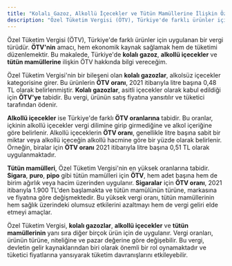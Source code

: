 ```yaml
---
title: "Kolalı Gazoz, Alkollü İçecekler ve Tütün Mamüllerine İlişkin Özel Tüketim Vergisi Nedir?"
description: "Özel Tüketim Vergisi (ÖTV), Türkiye'de farklı ürünler için uygulanan bir vergi türüdür"
---
```


Özel Tüketim Vergisi (ÖTV), Türkiye'de farklı ürünler için uygulanan bir vergi türüdür. **ÖTV'nin** amacı, hem ekonomik kaynak sağlamak hem de tüketimi düzenlemektir. Bu makalede, Türkiye'de **kolalı gazoz**, **alkollü içecekler** ve **tütün mamüllerine** ilişkin ÖTV hakkında bilgi vereceğim.

Özel Tüketim Vergisi'nin bir bileşeni olan **kolalı gazozlar**, alkolsüz içecekler kategorisine girer. Bu ürünlerin **ÖTV oranı**, 2021 itibarıyla litre başına 0,48 TL olarak belirlenmiştir. **Kolalı gazozlar**, asitli içecekler olarak kabul edildiği için **ÖTV'ye** tabidir. Bu vergi, ürünün satış fiyatına yansıtılır ve tüketici tarafından ödenir.

**Alkollü içecekler** ise Türkiye'de farklı **ÖTV oranlarına** tabidir. Bu oranlar, içkinin alkollü içecekler vergi dilimine girip girmediğine ve alkol içeriğine göre belirlenir. Alkollü içeceklerin **ÖTV oranı**, genellikle litre başına sabit bir miktar veya alkollü içeceğin alkollü hacmine göre bir yüzde olarak belirlenir. Örneğin, biralar için **ÖTV oranı** 2021 itibarıyla litre başına 0,51 TL olarak uygulanmaktadır.

**Tütün mamülleri**, Özel Tüketim Vergisi'nin en yüksek oranlarına tabidir. **Sigara**, **puro**, **pipo** gibi tütün mamülleri için **ÖTV**, hem adet başına hem de birim ağırlık veya hacim üzerinden uygulanır. **Sigaralar** için **ÖTV oranı**, 2021 itibarıyla 1.900 TL'den başlamakta ve tütün mamülünün türüne, markasına ve fiyatına göre değişmektedir. Bu yüksek vergi oranı, tütün mamüllerinin hem sağlık üzerindeki olumsuz etkilerini azaltmayı hem de vergi geliri elde etmeyi amaçlar.

Özel Tüketim Vergisi, **kolalı gazozlar**, **alkollü içecekler** ve **tütün mamüllerinin** yanı sıra diğer birçok ürün için de uygulanır. Vergi oranları, ürünün türüne, niteliğine ve pazar değerine göre değişebilir. Bu vergi, devletin gelir kaynaklarından biri olarak önemli bir rol oynamaktadır ve tüketici fiyatlarına yansıyarak tüketim davranışlarını etkileyebilir.
